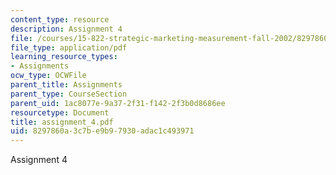 ```yaml
---
content_type: resource
description: Assignment 4
file: /courses/15-822-strategic-marketing-measurement-fall-2002/8297860a3c7be9b97930adac1c493971_assignment_4.pdf
file_type: application/pdf
learning_resource_types:
- Assignments
ocw_type: OCWFile
parent_title: Assignments
parent_type: CourseSection
parent_uid: 1ac8077e-9a37-2f31-f142-2f3b0d8686ee
resourcetype: Document
title: assignment_4.pdf
uid: 8297860a-3c7b-e9b9-7930-adac1c493971
---
```

Assignment 4

